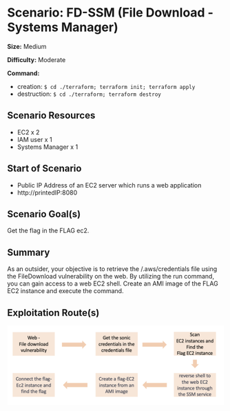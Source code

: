 # Scenario: FD-SSM (File Download - Systems Manager)

**Size:** Medium

**Difficulty:** Moderate

**Command:** 
- creation: `$ cd ./terraform; terraform init; terraform apply`
- destruction: `$ cd ./terraform; terraform destroy`

## Scenario Resources

- EC2 x 2
- IAM user x 1
- Systems Manager x 1

## Start of Scenario

- Public IP Address of an EC2 server which runs a web application
- http://printedIP:8080

## Scenario Goal(s)

Get the flag in the FLAG ec2.

## Summary

As an outsider, your objective is to retrieve the /.aws/credentials file using the FileDownload vulnerability on the web. By utilizing the run command, you can gain access to a web EC2 shell. Create an AMI image of the FLAG EC2 instance and execute the command.

## Exploitation Route(s)

![Alt text](./FD-SSM.png)


